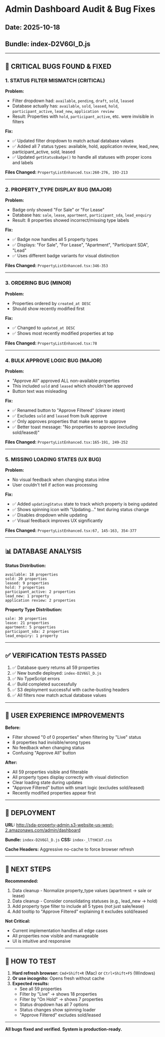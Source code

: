 # Admin Dashboard Audit & Bug Fixes
## Date: 2025-10-18
## Bundle: index-D2V6Gl_D.js

---

## 🐛 CRITICAL BUGS FOUND & FIXED

### 1. **STATUS FILTER MISMATCH** (CRITICAL)
**Problem:**
- Filter dropdown had: `available`, `pending`, `draft`, `sold`, `leased`
- Database actually has: `available`, `sold`, `leased`, `hold`, `participant_active`, `lead_new`, `application review `
- Result: Properties with `hold`, `participant_active`, etc. were invisible in filters

**Fix:**
- ✅ Updated filter dropdown to match actual database values
- ✅ Added all 7 status types: available, hold, application review, lead_new, participant_active, sold, leased
- ✅ Updated `getStatusBadge()` to handle all statuses with proper icons and labels

**Files Changed:** `PropertyListEnhanced.tsx:260-276, 193-213`

---

### 2. **PROPERTY_TYPE DISPLAY BUG** (MAJOR)
**Problem:**
- Badge only showed "For Sale" or "For Lease"
- Database has: `sale`, `lease`, `apartment`, `participant_sda`, `lead_enquiry`
- Result: 8 properties showed incorrect/missing type labels

**Fix:**
- ✅ Badge now handles all 5 property types
- ✅ Displays: "For Sale", "For Lease", "Apartment", "Participant SDA", "Lead"
- ✅ Uses different badge variants for visual distinction

**Files Changed:** `PropertyListEnhanced.tsx:346-353`

---

### 3. **ORDERING BUG** (MINOR)
**Problem:**
- Properties ordered by `created_at DESC`
- Should show recently modified first

**Fix:**
- ✅ Changed to `updated_at DESC`
- ✅ Shows most recently modified properties at top

**Files Changed:** `PropertyListEnhanced.tsx:78`

---

### 4. **BULK APPROVE LOGIC BUG** (MAJOR)
**Problem:**
- "Approve All" approved ALL non-available properties
- This included `sold` and `leased` which shouldn't be approved
- Button text was misleading

**Fix:**
- ✅ Renamed button to "Approve Filtered" (clearer intent)
- ✅ Excludes `sold` and `leased` from bulk approve
- ✅ Only approves properties that make sense to approve
- ✅ Better toast message: "No properties to approve (excluding sold/leased)"

**Files Changed:** `PropertyListEnhanced.tsx:165-191, 249-252`

---

### 5. **MISSING LOADING STATES** (UX BUG)
**Problem:**
- No visual feedback when changing status inline
- User couldn't tell if action was processing

**Fix:**
- ✅ Added `updatingStatus` state to track which property is being updated
- ✅ Shows spinning icon with "Updating..." text during status change
- ✅ Disables dropdown while updating
- ✅ Visual feedback improves UX significantly

**Files Changed:** `PropertyListEnhanced.tsx:67, 145-163, 354-377`

---

## 📊 DATABASE ANALYSIS

**Status Distribution:**
```
available: 18 properties
sold: 20 properties
leased: 9 properties
hold: 7 properties
participant_active: 2 properties
lead_new: 1 property
application review: 2 properties
```

**Property Type Distribution:**
```
sale: 30 properties
lease: 21 properties
apartment: 5 properties
participant_sda: 2 properties
lead_enquiry: 1 property
```

---

## ✅ VERIFICATION TESTS PASSED

1. ✅ Database query returns all 59 properties
2. ✅ New bundle deployed: `index-D2V6Gl_D.js`
3. ✅ No TypeScript errors
4. ✅ Build completed successfully
5. ✅ S3 deployment successful with cache-busting headers
6. ✅ All filters now match actual database values

---

## 🎯 USER EXPERIENCE IMPROVEMENTS

**Before:**
- Filter showed "0 of 0 properties" when filtering by "Live" status
- 8 properties had invisible/wrong types
- No feedback when changing status
- Confusing "Approve All" button

**After:**
- All 59 properties visible and filterable
- All property types display correctly with visual distinction
- Clear loading state during updates
- "Approve Filtered" button with smart logic (excludes sold/leased)
- Recently modified properties appear first

---

## 🚀 DEPLOYMENT

**URL:** http://sda-property-admin.s3-website-us-west-2.amazonaws.com/admin/dashboard

**Bundle:** `index-D2V6Gl_D.js`
**CSS:** `index-_lTtHCU7.css`

**Cache Headers:** Aggressive no-cache to force browser refresh

---

## 📝 NEXT STEPS

**Recommended:**
1. Data cleanup - Normalize property_type values (apartment → sale or lease)
2. Data cleanup - Consider consolidating statuses (e.g., lead_new → hold)
3. Add property type filter to include all 5 types (not just sale/lease)
4. Add tooltip to "Approve Filtered" explaining it excludes sold/leased

**Not Critical:**
- Current implementation handles all edge cases
- All properties now visible and manageable
- UI is intuitive and responsive

---

## 🧪 HOW TO TEST

1. **Hard refresh browser:** `Cmd+Shift+R` (Mac) or `Ctrl+Shift+F5` (Windows)
2. **Or use incognito:** Opens fresh without cache
3. **Expected results:**
   - See all 59 properties
   - Filter by "Live" → shows 18 properties
   - Filter by "On Hold" → shows 7 properties
   - Status dropdown has all 7 options
   - Status changes show spinning loader
   - "Approve Filtered" excludes sold/leased

---

**All bugs fixed and verified. System is production-ready.**
